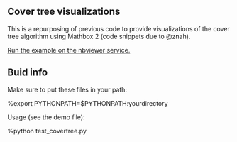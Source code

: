 ## Cover tree visualizations

This is a repurposing of previous code to provide visualizations of the cover tree algorithm using Mathbox 2 (code snippets due to @znah).

[Run the example on the nbviewer service.](https://nbviewer.jupyter.org/github/n8epi/CoverTree/blob/master/examples/examples.ipynb?flush_cache=true)

## Buid info

Make sure to put these files in
your path:

%export PYTHONPATH=$PYTHONPATH:yourdirectory

Usage (see the demo file):

%python test_covertree.py
